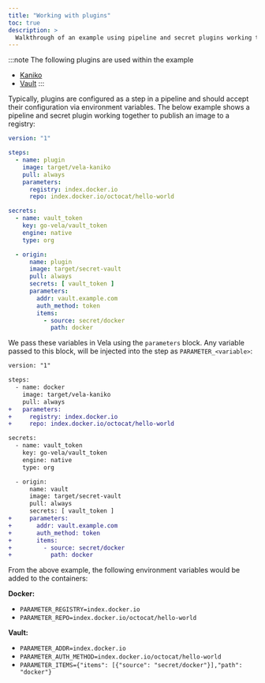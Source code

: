 ```yaml
---
title: "Working with plugins"
toc: true
description: >
  Walkthrough of an example using pipeline and secret plugins working together
---
```


:::note
The following plugins are used within the example

* [Kaniko](None)
* [Vault](None)
:::

Typically, plugins are configured as a step in a pipeline and should accept their configuration via environment variables. The below example shows a pipeline and secret plugin working together to publish an image to a registry:

```yaml
version: "1"

steps:
  - name: plugin
    image: target/vela-kaniko
    pull: always
    parameters:
      registry: index.docker.io
      repo: index.docker.io/octocat/hello-world

secrets:
  - name: vault_token
    key: go-vela/vault_token
    engine: native
    type: org

  - origin:
      name: plugin
      image: target/secret-vault
      pull: always
      secrets: [ vault_token ]
      parameters:
        addr: vault.example.com
        auth_method: token
        items:
          - source: secret/docker
            path: docker
```

We pass these variables in Vela using the `parameters` block. Any variable passed to this block, will be injected into the step as `PARAMETER_<variable>`:

```diff
version: "1"

steps:
  - name: docker
    image: target/vela-kaniko
    pull: always
+   parameters:
+     registry: index.docker.io
+     repo: index.docker.io/octocat/hello-world

secrets:
  - name: vault_token
    key: go-vela/vault_token
    engine: native
    type: org

  - origin:
      name: vault
      image: target/secret-vault
      pull: always
      secrets: [ vault_token ]
+     parameters:
+       addr: vault.example.com
+       auth_method: token
+       items:
+         - source: secret/docker
+           path: docker
```

From the above example, the following environment variables would be added to the containers:

**Docker:**

* `PARAMETER_REGISTRY=index.docker.io`
* `PARAMETER_REPO=index.docker.io/octocat/hello-world`

**Vault:**

* `PARAMETER_ADDR=index.docker.io`
* `PARAMETER_AUTH_METHOD=index.docker.io/octocat/hello-world`
* `PARAMETER_ITEMS={"items": [{"source": "secret/docker"}],"path": "docker"}`
